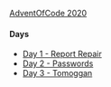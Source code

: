 [AdventOfCode 2020](https://adventofcode.com/2020)


#### Days
- [Day 1 - Report Repair](./1_ReportRepair)
- [Day 2 - Passwords](./2_Passwords)
- [Day 3 - Tomoggan](./3_Tobogan-Trajectory)
